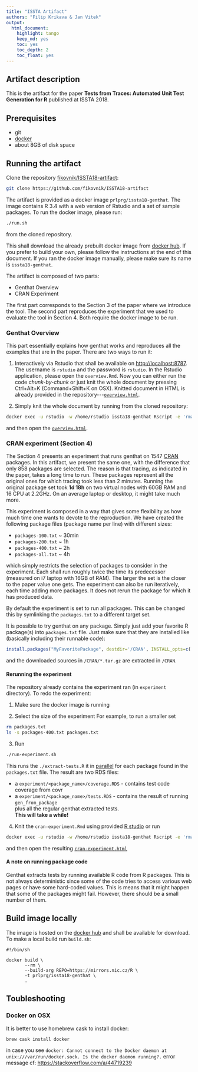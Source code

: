 ```yaml
---
title: "ISSTA Artifact"
authors: "Filip Krikava & Jan Vitek"
output:
  html_document:
    highlight: tango
    keep_md: yes
    toc: yes
    toc_depth: 2
    toc_float: yes
---
```






## Artifact description

This is the artifact for the paper __Tests from Traces: Automated Unit Test
Generation for R__ published at ISSTA 2018.

## Prerequisites

- git
- [docker](https://www.docker.com/community-edition)
- about 8GB of disk space

## Running the artifact

Clone the repository [fikovnik/ISSTA18-artifact](https://github.com/fikovnik/ISSTA18-artifact):

```sh
git clone https://github.com/fikovnik/ISSTA18-artifact
```

The artifact is provided as a docker image `prlprg/issta18-genthat`.
The image contains R 3.4 with a web version of Rstudio and a set of sample packages.
To run the docker image, please run:

```sh
./run.sh
```

from the cloned repository.

This shall download the already prebuilt docker image from [docker hub](https://hub.docker.com/r/fikovnik/issta18-artifact/).
If you prefer to build your own, please follow the instructions at the end of this document.
If you ran the docker image manually, please make sure its name is `issta18-genthat`.

The artifact is composed of two parts:

- Genthat Overview
- CRAN Experiment

The first part corresponds to the Section 3 of the paper where we introduce the tool.
The second part reproduces the experiment that we used to evaluate the tool in Section 4.
Both require the docker image to be run.

### Genthat Overview

This part essentially explains how genthat works and reproduces all the examples that are in the paper.
There are two ways to run it:

1. Interactively via Rstudio that shall be available on [http://localhost:8787](http://localhost:8787).
   The username is `rstudio` and the password is `rstudio`.
   In the Rstudio application, please open the `overview.Rmd`.
   Now you can either run the code _chunk-by-chunk_ or just knit the whole document by pressing Ctrl+Alt+K (Command+Shift+K on OSX). 
   Knitted document in HTML is already provided in the repository---[`overview.html`](http://localhost:8787/files/overview.html).
   
2. Simply knit the whole document by running from the cloned repository:
```sh
docker exec -u rstudio -w /home/rstudio issta18-genthat Rscript -e 'rmarkdown::render("overview.Rmd")'
```
and then open the [`overview.html`](http://localhost:8787/files/overview.html).

### CRAN experiment (Section 4)

The Section 4 presents an experiment that runs genthat on 1547 [CRAN](https://cran.r-project.org/) packages.
In this artifact, we present the same one, with the difference that only 858 packages are selected.
The reason is that tracing, as indicated in the paper, takes a long time to run.
These packages represent all the original ones for which tracing took less than 2 minutes.
Running the original package set took **1d 18h** on two virtual nodes with 60GB RAM and 16 CPU at 2.2GHz.
On an average laptop or desktop, it might take much more.

This experiment is composed in a way that gives some flexibility as how much time one wants to devote to the reproduction.
We have created the following package files (package name per line) with different sizes:

- `packages-100.txt` ~ 30min
- `packages-200.txt` ~ 1h
- `packages-400.txt` ~ 2h
- `packages-all.txt` ~ 4h

which simply restricts the selection of packages to consider in the experiment.
Each shall run roughly twice the time its predecessor (measured on i7 laptop with 16GB of RAM).
The larger the set is the closer to the paper value one gets.
The experiment can also be run iteratively, each time adding more packages.
It does not rerun the package for which it has produced data.

By default the experiment is set to run all packages.
This can be changed this by symlinking the `packages.txt` to a different target set.

It is possible to try genthat on any package.
Simply just add your favorite R package(s) into `packages.txt` file.
Just make sure that they are installed like (basically including their runnable code):

```r
install.packages("MyFavoritePackage", destdir='/CRAN', INSTALL_opts=c('--example', '--install-tests', '--with-keep.source', '--no-multiarch'), dependencies=TRUE)
```

and the downloaded sources in `/CRAN/*.tar.gz` are extracted in `/CRAN`.

#### Rerunning the experiment

The repository already contains the experiment ran (in `experiment` directory). 
To redo the experiment:

1. Make sure the docker image is running

2. Select the size of the experiment
For example, to run a smaller set
```sh
rm packages.txt
ls -s packages-400.txt packages.txt
```

3. Run
```sh
./run-experiment.sh
```
This runs the `./extract-tests.R` it in [parallel](https://www.gnu.org/software/parallel/) for each package found in the `packages.txt` file.
The result are two RDS files:  
- a `experiment/<package_name>/coverage.RDS` - contains test code coverage from covr  
- a `experiment/<package_name>/tests.RDS` - contains the result of running `gen_from_package`  
plus all the regular genthat extracted tests.  
**This will take a while!**

4. Knit the `cran-experiment.Rmd` using provided [R studio](http://localhost:8787) or run
```sh
docker exec -u rstudio -w /home/rstudio issta18-genthat Rscript -e 'rmarkdown::render("cran-experiment.Rmd")'
```
and then open the resulting [`cran-experiment.html`](http://localhost:8787/files/cran-experiment.html)

#### A note on running package code

Genthat extracts tests by running available R code from R packages.
This is not always deterministic since some of the code tries to access various web pages or have some hard-coded values.
This is means that it might happen that some of the packages might fail.
However, there should be a small number of them.

## Build image locally

The image is hosted on the [docker hub](https://hub.docker.com/r/fikovnik/issta18-artifact/) and shall be available for download.
To make a local build run `build.sh`:


```
#!/bin/sh

docker build \
       --rm \
       --build-arg REPO=https://mirrors.nic.cz/R \
       -t prlprg/issta18-genthat \
       .
```

## Toubleshooting

### Docker on OSX

It is better to use homebrew cask to install docker:

```sh
brew cask install docker
```

in case you see `docker: Cannot connect to the Docker daemon at unix:///var/run/docker.sock. Is the docker daemon running?.` error message
cf: https://stackoverflow.com/a/44719239
